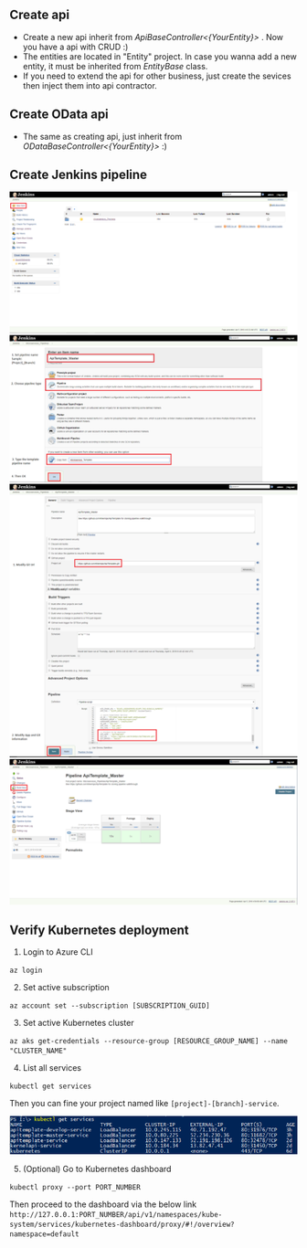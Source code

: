 ## Create api
 - Create a new api inherit from _ApiBaseController<{YourEntity}>_ .  Now you have a api with CRUD :)
 - The entities are located in "Entity" project. In case you wanna add a new entity, it must be inherited from _EntityBase_ class.
 - If you need to extend the api for other business, just create the sevices then inject them into api contractor.

## Create OData api
 - The same as creating api, just inherit from _ODataBaseController<{YourEntity}>_ :)  

 ## Create Jenkins pipeline
 
![](docs/deploy-resources/1-new-item.png)
![](docs/deploy-resources/2-from-template.png)
![](docs/deploy-resources/3-configure-deployment.png)
![](docs/deploy-resources/4-build-pipeline.png)

## Verify Kubernetes deployment

1. Login to Azure CLI

`az login`

2. Set active subscription

`az account set --subscription [SUBSCRIPTION_GUID]`

3. Set active Kubernetes cluster

`az aks get-credentials --resource-group [RESOURCE_GROUP_NAME] --name "CLUSTER_NAME"`

4. List all services

`kubectl get services`

Then you can fine your project named like `[project]-[branch]-service`.

![](docs/deploy-resources/5-verify.png)

5. (Optional) Go to Kubernetes dashboard

`kubectl proxy --port PORT_NUMBER`

Then proceed to the dashboard via the below link
`http://127.0.0.1:PORT_NUMBER/api/v1/namespaces/kube-system/services/kubernetes-dashboard/proxy/#!/overview?namespace=default`

